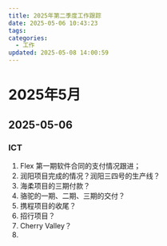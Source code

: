```yaml
---
title: 2025年第二季度工作跟踪
date: 2025-05-06 10:43:23
tags: 
categories:
  - 工作
updated: 2025-05-08 14:00:59
---
```

# 2025年5月

## 2025-05-06

### ICT

1. Flex 第一期软件合同的支付情况跟进；
2. 润阳项目完成的情况？润阳三四号的生产线？
3. 海柔项目的三期付款？
4. 骆驼的一期、二期、三期的交付？
5. 携程项目的收尾？
6. 招行项目？
7. Cherry Valley？
8. 